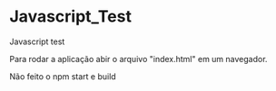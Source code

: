 # Javascript_Test
Javascript test

Para rodar a aplicação abir o arquivo "index.html" em um navegador. 

Não feito o npm start e build
